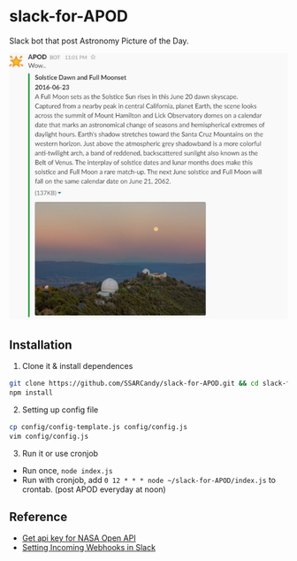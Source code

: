 # slack-for-APOD
Slack bot that post Astronomy Picture of the Day.

![](./demo.jpg)

## Installation

1. Clone it & install dependences

  ```bash
  git clone https://github.com/SSARCandy/slack-for-APOD.git && cd slack-for-APOD
  npm install
  ```
  
2. Setting up config file

  ```bash
  cp config/config-template.js config/config.js
  vim config/config.js
  ```
  
3. Run it or use cronjob 
 - Run once, `node index.js`
 - Run with cronjob, add `0 12 * * * node ~/slack-for-APOD/index.js` to crontab. (post APOD everyday at noon)


## Reference
- [Get api key for NASA Open API](https://api.nasa.gov/index.html#apply-for-an-api-key)
- [Setting Incoming Webhooks in Slack](https://slack.com/apps/A0F7XDUAZ-incoming-webhooks)
